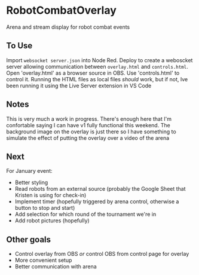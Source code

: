 # RobotCombatOverlay
Arena and stream display for robot combat events

## To Use
Import `websocket server.json` into Node Red. Deploy to create a weboscket server allowing communication between `overlay.html` and `controls.html`. Open 'overlay.html' as a browser source in OBS. Use 'controls.html' to control it. Running the HTML files as local files *should* work, but if not, Ive been running it using the Live Server extension in VS Code

## Notes
This is very much a work in progress. There's enough here that I'm confortable saying I can have v1 fully functional this weekend. The background image on the overlay is just there so I have something to simulate the effect of putting the overlay over a video of the arena

## Next
For January event:
* Better styling
* Read robots from an external source (probably the Google Sheet that Kristen is using for check-in)
* Implement timer (hopefully triggered by arena control, otherwise a button to stop and start)
* Add selection for which round of the tournament we're in
* Add robot pictures (hopefully)

## Other goals
* Control overlay from OBS *or* control OBS from control page for overlay
* More convenient setup
* Better communication with arena
